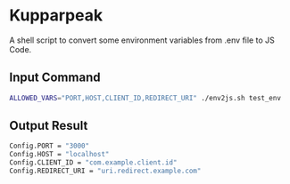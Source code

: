 # Kupparpeak
A shell script to convert some environment variables from .env file to JS Code.

## Input Command
```bash
ALLOWED_VARS="PORT,HOST,CLIENT_ID,REDIRECT_URI" ./env2js.sh test_env
```

## Output Result
```bash
Config.PORT = "3000"
Config.HOST = "localhost"
Config.CLIENT_ID = "com.example.client.id"
Config.REDIRECT_URI = "uri.redirect.example.com"
```
